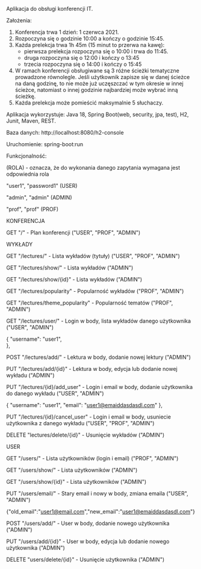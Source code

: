 Aplikacja do obsługi konferencji IT.

Założenia:
1.	Konferencja trwa 1 dzień: 1 czerwca 2021. 
2.	Rozpoczyna się o godzinie 10:00 a kończy o godzinie 15:45.
3.	Każda prelekcja trwa 1h 45m (15 minut to przerwa na kawę):
	- pierwsza prelekcja rozpoczyna się o 10:00 i trwa do 11:45. 
	- druga rozpoczyna się o 12:00 i kończy o 13:45
	- trzecia rozpoczyna się o 14:00 i kończy o 15:45
4.	W ramach konferencji obsługiwane są 3 różne ścieżki tematyczne prowadzone równolegle. Jeśli użytkownik zapisze się w danej ścieżce na daną godzinę, to nie może już uczęszczać w tym okresie w innej ścieżce, natomiast o innej godzinie najbardziej może wybrać inną ścieżkę. 
5.	Każda prelekcja może pomieścić maksymalnie 5 słuchaczy. 

Aplikacja wykorzystuje: Java 18, Spring Boot(web, security, jpa, test), H2, Junit, Maven, REST.  

Baza danych: http://localhost:8080/h2-console

Uruchomienie: spring-boot:run





Funkcjonalność:

(ROLA) - oznacza, że do wykonania danego zapytania wymagana jest odpowiednia rola

"user1", "password1" (USER)

"admin", "admin" (ADMIN)

"prof", "prof" (PROF)


KONFERENCJA



GET "/" - Plan konferencji ("USER", "PROF", "ADMIN")



WYKŁADY



GET "/lectures/" - Lista wykładów (tytuły) ("USER", "PROF", "ADMIN")

GET "/lectures/show/" - Lista wykładów  ("ADMIN")

GET "/lectures/show/{id}" - Lista wykładów  ("ADMIN")

GET "/lectures/popularity" - Popularność wykładów ("PROF", "ADMIN")

GET "/lectures/theme_popularity" - Popularność tematów ("PROF", "ADMIN")

GET "/lectures/user/" - Login w body, lista wykładów danego użytkownika ("USER", "ADMIN")

{
        "username": "user1",   
},

POST "/lectures/add/" - Lektura w body, dodanie nowej lektury ("ADMIN")

PUT "/lectures/add/{id}" - Lektura w body, edycja lub dodanie nowej wykładu ("ADMIN")

PUT "/lectures/{id}/add_user" - Login i email w body, dodanie użytkownika do danego wykładu ("USER", "ADMIN")

{
        "username": "user1",
        "email": "user1@emaiddasdasdl.com"
},

PUT "/lectures/{id}/cancel_user" - Login i email w body, usuniecie użytkownika z danego wykładu  ("USER", "PROF", "ADMIN")

DELETE "lectures/delete/{id}" - Usunięcie wykładów ("ADMIN")




USER

GET "/users/" - Lista użytkowników (login i email) ("PROF", "ADMIN")

GET "/users/show/" - Lista użytkowników ("ADMIN")

GET "/users/show/{id}" - Lista użytkowników ("ADMIN")

PUT "/users/email/" - Stary email i nowy w body, zmiana emaila ("USER", "ADMIN")

{"old_email":"user1@email.com","new_email":"user1@emaiddasdasdl.com"}

POST "/users/add/" - User w body, dodanie nowego użytkownika ("ADMIN")

PUT "/users/add/{id}" - User w body, edycja lub dodanie nowego użytkownika ("ADMIN")

DELETE "users/delete/{id}" - Usunięcie użytkownika ("ADMIN")
